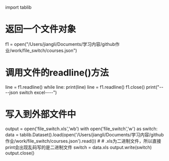 import tablib
# 返回一个文件对象
f1 = open("/Users/jiangli/Documents/学习内容/github作业/work/file_switch/courses.json")
# 调用文件的readline()方法
line = f1.readline()
while line:
    print(line)
    line = f1.readline()
f1.close()
print("----json switch excel----")
# 写入到外部文件中
output = open('file_switch.xls','wb')
with open('file_switch','w') as switch:
    data = tablib.Dataset().load(open('/Users/jiangli/Documents/学习内容/github作业/work/file_switch/courses.json').read())
    # # .xls为二进制文件，所以直接print会出现乱码写的是二进制文件
    switch = data.xls
    output.write(switch)
    output.close()
